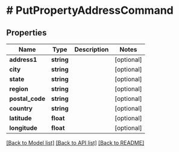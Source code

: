 # # PutPropertyAddressCommand

## Properties

Name | Type | Description | Notes
------------ | ------------- | ------------- | -------------
**address1** | **string** |  | [optional] 
**city** | **string** |  | [optional] 
**state** | **string** |  | [optional] 
**region** | **string** |  | [optional] 
**postal_code** | **string** |  | [optional] 
**country** | **string** |  | [optional] 
**latitude** | **float** |  | [optional] 
**longitude** | **float** |  | [optional] 

[[Back to Model list]](../../README.md#documentation-for-models) [[Back to API list]](../../README.md#documentation-for-api-endpoints) [[Back to README]](../../README.md)


